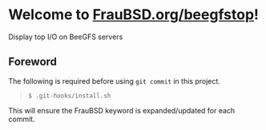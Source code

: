 [//]: # ($FrauBSD: beegfstop/README.md 2020-03-30 16:32:21 -0700 freebsdfrau $)

# Welcome to [FrauBSD.org/beegfstop](https://fraubsd.org/beegfstop)!

Display top I/O on BeeGFS servers

## Foreword

The following is required before using `git commit` in this project.

> `$ .git-hooks/install.sh`

This will ensure the FrauBSD keyword is expanded/updated for each commit.
